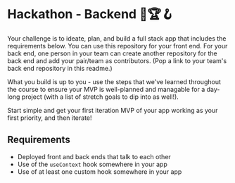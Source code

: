 # Hackathon - Backend 💪🏆🪝

Your challenge is to ideate, plan, and build a full stack app that includes the requirements below. You can use this repository for your front end. For your back end, one person in your team can create another repository for the back end and add your pair/team as contributors. (Pop a link to your team's back end repository in this readme.)

What you build is up to you - use the steps that we've learned throughout the course to ensure your MVP is well-planned and managable for a day-long project (with a list of stretch goals to dip into as well!).

Start simple and get your first iteration MVP of your app working as your first priority, and then iterate!

## Requirements

- Deployed front and back ends that talk to each other
- Use of the `useContext` hook somewhere in your app
- Use of at least one custom hook somewhere in your app

